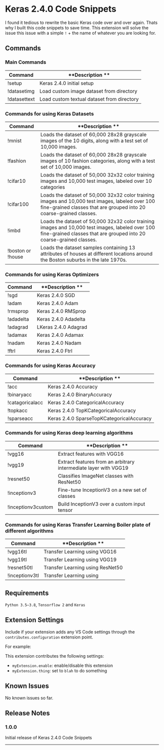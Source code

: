 # Keras 2.4.0 Code Snippets

I found it tedious to rewrite the basic Keras code over and over again. Thats why I built this code snippets to save time.
This extension will solve the issue this issue with a simple `!` + the name of whatever you are looking for.

## Commands

### Main Commands

| **Command** | **Description **                                                                                    |
| ----------- | ------------------------------------------------------------------------------------------------- |
| !setup      | Keras 2.4.0 initial setup                |
| !datasetimg | Load custom image dataset from directory                        |
| !datasettext| Load custom textual dataset from directory             |

### Commands for using Keras Datasets

| **Command** | **Description **                                                                                    |
| ----------- | ------------------------------------------------------------------------------------------------- |
| !mnist     | Loads the dataset of 60,000 28x28 grayscale images of the 10 digits, along with a test set of 10,000 images.               |
| !fashion | Loads the dataset of 60,000 28x28 grayscale images of 10 fashion categories, along with a test set of 10,000 images.   |
| !cifar10| Loads the dataset of 50,000 32x32 color training images and 10,000 test images, labeled over 10 categories            |
| !cifar100      | Loads the dataset of 50,000 32x32 color training images and 10,000 test images, labeled over 100 fine-grained classes that are grouped into 20 coarse-grained classes.                          |
| !imbd   | Loads the dataset of 50,000 32x32 color training images and 10,000 test images, labeled over 100 fine-grained classes that are grouped into 20 coarse-grained classes.|
| !boston or !house |Loads the dataset samples containing 13 attributes of houses at different locations around the Boston suburbs in the late 1970s.  |


### Commands for using Keras Optimizers

| **Command** | **Description **                                                                                    |
| ----------- | ------------------------------------------------------------------------------------------------- |
| !sgd     | Keras 2.4.0 SGD  |
| !adam | Keras 2.4.0 Adam|
| !rmsprop| Keras 2.4.0 RMSprop |
| !adadelta     | Keras 2.4.0 Adadelta |
| !adagrad  | LKeras 2.4.0 Adagrad|
| !adamax |Keras 2.4.0 Adamax |
| !nadam |Keras 2.4.0 Nadam  |
| !ftrl | Keras 2.4.0 Ftrl |

### Commands for using Keras Accuracy

| **Command** | **Description **                                                                                    |
| ----------- | ------------------------------------------------------------------------------------------------- |
| !acc    | Keras 2.4.0 Accuracy  |
| !binaryacc | Keras 2.4.0 BinaryAccuracy |
| !catagoricalacc| Keras 2.4.0 CategoricalAccuracy |
| !topkacc     | Keras 2.4.0 TopKCategoricalAccuracy |
| !sparseacc | Keras 2.4.0 SparseTopKCategoricalAccuracy |


### Commands for using Keras deep learning algorithms

| **Command** | **Description **                                                                                    |
| ----------- | ------------------------------------------------------------------------------------------------- |
| !vgg16    | Extract features with VGG16  |
| !vgg19 | Extract features from an arbitrary intermediate layer with VGG19 |
| !resnet50| Classifies ImageNet classes with ResNet50 |
| !inceptionv3     | Fine-tune InceptionV3 on a new set of classes |
| !inceptionv3custom | Build InceptionV3 over a custom input tensor |

### Commands for using Keras Transfer Learning Boiler plate of different algorithms

| **Command** | **Description **                                                                                    |
| ----------- | ------------------------------------------------------------------------------------------------- |
| !vgg16tl   | Transfer Learning using VGG16  |
| !vgg19tl | Transfer Learning using VGG19 |
| !resnet50tl| Transfer Learning using ResNet50 |
| !inceptionv3tl     | Transfer Learning using |


## Requirements
`Python 3.5–3.8`, `Tensorflow 2` and `Keras`

## Extension Settings

Include if your extension adds any VS Code settings through the `contributes.configuration` extension point.

For example:

This extension contributes the following settings:

* `myExtension.enable`: enable/disable this extension
* `myExtension.thing`: set to `blah` to do something

## Known Issues

No known issues so far.

## Release Notes

### 1.0.0

Initial release of Keras 2.4.0 Code Snippets

-----------------------------------------------------------------------------------------------------------


